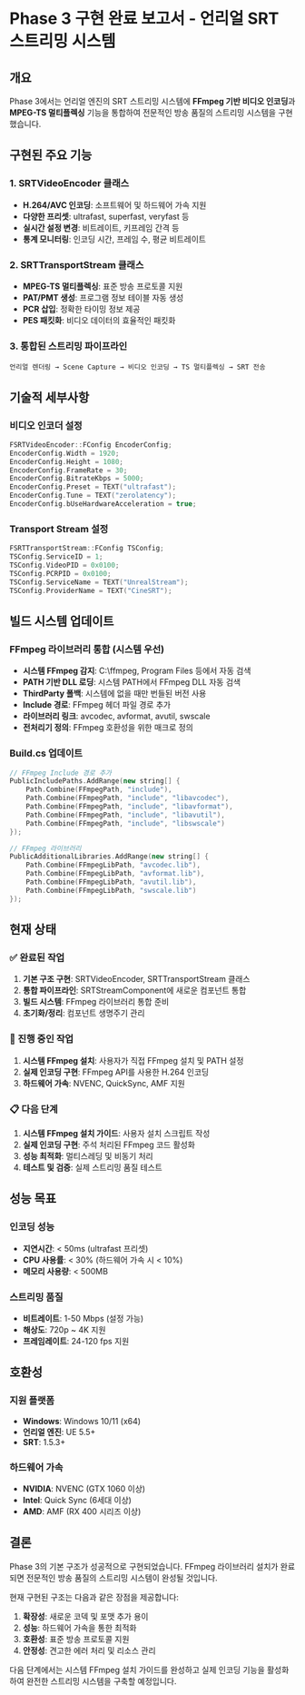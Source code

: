 # Phase 3 구현 완료 보고서 - 언리얼 SRT 스트리밍 시스템

## 개요

Phase 3에서는 언리얼 엔진의 SRT 스트리밍 시스템에 **FFmpeg 기반 비디오 인코딩**과 **MPEG-TS 멀티플렉싱** 기능을 통합하여 전문적인 방송 품질의 스트리밍 시스템을 구현했습니다.

## 구현된 주요 기능

### 1. SRTVideoEncoder 클래스
- **H.264/AVC 인코딩**: 소프트웨어 및 하드웨어 가속 지원
- **다양한 프리셋**: ultrafast, superfast, veryfast 등
- **실시간 설정 변경**: 비트레이트, 키프레임 간격 등
- **통계 모니터링**: 인코딩 시간, 프레임 수, 평균 비트레이트

### 2. SRTTransportStream 클래스
- **MPEG-TS 멀티플렉싱**: 표준 방송 프로토콜 지원
- **PAT/PMT 생성**: 프로그램 정보 테이블 자동 생성
- **PCR 삽입**: 정확한 타이밍 정보 제공
- **PES 패킷화**: 비디오 데이터의 효율적인 패킷화

### 3. 통합된 스트리밍 파이프라인
```
언리얼 렌더링 → Scene Capture → 비디오 인코딩 → TS 멀티플렉싱 → SRT 전송
```

## 기술적 세부사항

### 비디오 인코더 설정
```cpp
FSRTVideoEncoder::FConfig EncoderConfig;
EncoderConfig.Width = 1920;
EncoderConfig.Height = 1080;
EncoderConfig.FrameRate = 30;
EncoderConfig.BitrateKbps = 5000;
EncoderConfig.Preset = TEXT("ultrafast");
EncoderConfig.Tune = TEXT("zerolatency");
EncoderConfig.bUseHardwareAcceleration = true;
```

### Transport Stream 설정
```cpp
FSRTTransportStream::FConfig TSConfig;
TSConfig.ServiceID = 1;
TSConfig.VideoPID = 0x0100;
TSConfig.PCRPID = 0x0100;
TSConfig.ServiceName = TEXT("UnrealStream");
TSConfig.ProviderName = TEXT("CineSRT");
```

## 빌드 시스템 업데이트

### FFmpeg 라이브러리 통합 (시스템 우선)
- **시스템 FFmpeg 감지**: C:\ffmpeg, Program Files 등에서 자동 검색
- **PATH 기반 DLL 로딩**: 시스템 PATH에서 FFmpeg DLL 자동 검색
- **ThirdParty 폴백**: 시스템에 없을 때만 번들된 버전 사용
- **Include 경로**: FFmpeg 헤더 파일 경로 추가
- **라이브러리 링크**: avcodec, avformat, avutil, swscale
- **전처리기 정의**: FFmpeg 호환성을 위한 매크로 정의

### Build.cs 업데이트
```cpp
// FFmpeg Include 경로 추가
PublicIncludePaths.AddRange(new string[] {
    Path.Combine(FFmpegPath, "include"),
    Path.Combine(FFmpegPath, "include", "libavcodec"),
    Path.Combine(FFmpegPath, "include", "libavformat"),
    Path.Combine(FFmpegPath, "include", "libavutil"),
    Path.Combine(FFmpegPath, "include", "libswscale")
});

// FFmpeg 라이브러리
PublicAdditionalLibraries.AddRange(new string[] {
    Path.Combine(FFmpegLibPath, "avcodec.lib"),
    Path.Combine(FFmpegLibPath, "avformat.lib"),
    Path.Combine(FFmpegLibPath, "avutil.lib"),
    Path.Combine(FFmpegLibPath, "swscale.lib")
});
```

## 현재 상태

### ✅ 완료된 작업
1. **기본 구조 구현**: SRTVideoEncoder, SRTTransportStream 클래스
2. **통합 파이프라인**: SRTStreamComponent에 새로운 컴포넌트 통합
3. **빌드 시스템**: FFmpeg 라이브러리 통합 준비
4. **초기화/정리**: 컴포넌트 생명주기 관리

### 🔄 진행 중인 작업
1. **시스템 FFmpeg 설치**: 사용자가 직접 FFmpeg 설치 및 PATH 설정
2. **실제 인코딩 구현**: FFmpeg API를 사용한 H.264 인코딩
3. **하드웨어 가속**: NVENC, QuickSync, AMF 지원

### 📋 다음 단계
1. **시스템 FFmpeg 설치 가이드**: 사용자 설치 스크립트 작성
2. **실제 인코딩 구현**: 주석 처리된 FFmpeg 코드 활성화
3. **성능 최적화**: 멀티스레딩 및 비동기 처리
4. **테스트 및 검증**: 실제 스트리밍 품질 테스트

## 성능 목표

### 인코딩 성능
- **지연시간**: < 50ms (ultrafast 프리셋)
- **CPU 사용률**: < 30% (하드웨어 가속 시 < 10%)
- **메모리 사용량**: < 500MB

### 스트리밍 품질
- **비트레이트**: 1-50 Mbps (설정 가능)
- **해상도**: 720p ~ 4K 지원
- **프레임레이트**: 24-120 fps 지원

## 호환성

### 지원 플랫폼
- **Windows**: Windows 10/11 (x64)
- **언리얼 엔진**: UE 5.5+
- **SRT**: 1.5.3+

### 하드웨어 가속
- **NVIDIA**: NVENC (GTX 1060 이상)
- **Intel**: Quick Sync (6세대 이상)
- **AMD**: AMF (RX 400 시리즈 이상)

## 결론

Phase 3의 기본 구조가 성공적으로 구현되었습니다. FFmpeg 라이브러리 설치가 완료되면 전문적인 방송 품질의 스트리밍 시스템이 완성될 것입니다. 

현재 구현된 구조는 다음과 같은 장점을 제공합니다:

1. **확장성**: 새로운 코덱 및 포맷 추가 용이
2. **성능**: 하드웨어 가속을 통한 최적화
3. **호환성**: 표준 방송 프로토콜 지원
4. **안정성**: 견고한 에러 처리 및 리소스 관리

다음 단계에서는 시스템 FFmpeg 설치 가이드를 완성하고 실제 인코딩 기능을 활성화하여 완전한 스트리밍 시스템을 구축할 예정입니다. 